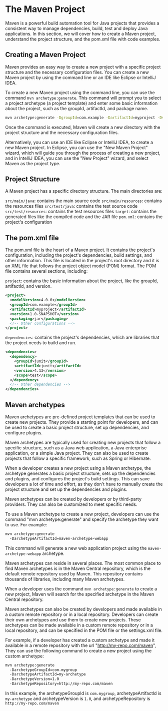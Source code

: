 # The Maven Project

Maven is a powerful build automation tool for Java projects that provides a consistent way to manage dependencies, build, test and deploy Java applications. In this section, we will cover how to create a Maven project, understand the project structure, and the pom.xml file with code examples.

## Creating a Maven Project

Maven provides an easy way to create a new project with a specific project structure and the necessary configuration files. You can create a new Maven project by using the command line or an IDE like Eclipse or IntelliJ IDEA.

To create a new Maven project using the command line, you can use the command `mvn archetype:generate`. This command will prompt you to select a project archetype (a project template) and enter some basic information about the project, such as the groupId, artifactId, and package name.

```sh
mvn archetype:generate -DgroupId=com.example -DartifactId=myproject -Dversion=1.0-SNAPSHOT -Dpackage=com.example.myproject
```

Once the command is executed, Maven will create a new directory with the project structure and the necessary configuration files.

Alternatively, you can use an IDE like Eclipse or IntelliJ IDEA, to create a new Maven project. In Eclipse, you can use the "New Maven Project" wizard, which will guide you through the process of creating a new project, and in IntelliJ IDEA, you can use the "New Project" wizard, and select Maven as the project type.

## Project Structure

A Maven project has a specific directory structure. The main directories are:

`src/main/java`: contains the main source code
`src/main/resources`: contains the resources files
`src/test/java`: contains the test source code
`src/test/resources`: contains the test resources files
`target`: contains the generated files like the compiled code and the JAR file
`pom.xml`: contains the project's configuration

## The pom.xml file

The pom.xml file is the heart of a Maven project. It contains the project's configuration, including the project's dependencies, build settings, and other information. This file is located in the project's root directory and it is an XML file that follows the project object model (POM) format. The POM file contains several sections, including:

`project`: contains the basic information about the project, like the groupId, artifactId, and version.

```xml
<project>
  <modelVersion>4.0.0</modelVersion>
  <groupId>com.example</groupId>
  <artifactId>myproject</artifactId>
  <version>1.0-SNAPSHOT</version>
  <packaging>jar</packaging>
  <!-- Other configurations -->
</project>
```

`dependencies`: contains the project's dependencies, which are libraries that the project needs to build and run.

```xml
<dependencies>
  <dependency>
    <groupId>junit</groupId>
    <artifactId>junit</artifactId>
    <version>4.13</version>
    <scope>test</scope>
  </dependency>
  <!-- Other dependencies -->
</dependencies>
```

## Maven archetypes

Maven archetypes are pre-defined project templates that can be used to create new projects. They provide a starting point for developers, and can be used to create a basic project structure, set up dependencies, and configure plugins.

Maven archetypes are typically used for creating new projects that follow a specific structure, such as a Java web application, a Java enterprise application, or a simple Java project. They can also be used to create projects that follow a specific framework, such as Spring or Hibernate.

When a developer creates a new project using a Maven archetype, the archetype generates a basic project structure, sets up the dependencies and plugins, and configures the project's build settings. This can save developers a lot of time and effort, as they don't have to manually create the project structure and set up the dependencies and plugins.

Maven archetypes can be created by developers or by third-party providers. They can also be customized to meet specific needs.

To use a Maven archetype to create a new project, developers can use the command "mvn archetype:generate" and specify the archetype they want to use. For example:

```sh
mvn archetype:generate
  -DarchetypeArtifactId=maven-archetype-webapp
```

This command will generate a new web application project using the `maven-archetype-webapp` archetype.

Maven archetypes can reside in several places. The most common place to find Maven archetypes is in the Maven Central repository, which is the default remote repository used by Maven. This repository contains thousands of libraries, including many Maven archetypes.

When a developer uses the command `mvn archetype:generate` to create a new project, Maven will search for the specified archetype in the Maven Central repository.

Maven archetypes can also be created by developers and made available in a custom remote repository or in a local repository. Developers can create their own archetypes and use them to create new projects. These archetypes can be made available in a custom remote repository or in a local repository, and can be specified in the POM file or the settings.xml file.

For example, if a developer has created a custom archetype and made it available in a remote repository with the url "http://my-repo.com/maven", They can use the following command to create a new project using the custom archetype:

```sh
mvn archetype:generate
  -DarchetypeGroupId=com.mygroup
  -DarchetypeArtifactId=my-archetype
  -DarchetypeVersion=1.0
  -DarchetypeRepository=http://my-repo.com/maven
```

In this example, the archetypeGroupId is `com.mygroup`, archetypeArtifactId is `my-archetype` and archetypeVersion is `1.0`, and archetypeRepository is `http://my-repo.com/maven`
